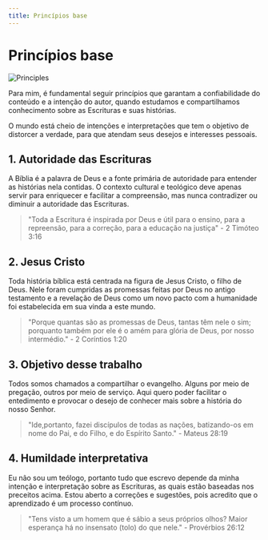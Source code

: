 ```yaml
---
title: Princípios base
---
```


# Princípios base

![Principles](/img/pages/principles.png)

Para mim, é fundamental seguir princípios que garantam a confiabilidade do conteúdo e a intenção do autor, quando estudamos e compartilhamos conhecimento sobre as Escrituras e suas histórias.

O mundo está cheio de intenções e interpretações que tem o objetivo de distorcer a verdade, para que atendam seus desejos e interesses pessoais.

## 1. Autoridade das Escrituras

A Bíblia é a palavra de Deus e a fonte primária de autoridade para entender as histórias nela contidas. O contexto cultural e teológico deve apenas servir para enriquecer e facilitar a compreensão, mas nunca contradizer ou diminuir a autoridade das Escrituras.

> "Toda a Escritura é inspirada por Deus e útil para o ensino, para a repreensão, para a correção, para a educação na justiça" - 2 Timóteo 3:16

## 2. Jesus Cristo

Toda história bíblica está centrada na figura de Jesus Cristo, o filho de Deus. Nele foram cumpridas as promessas feitas por Deus no antigo testamento e a revelação de Deus como um novo pacto com a humanidade foi estabelecida em sua vinda a este mundo.

> "Porque quantas são as promessas de Deus, tantas têm nele o sim; porquanto também por ele é o amém para glória de Deus, por nosso intermédio." - 2 Coríntios 1:20

## 3. Objetivo desse trabalho

Todos somos chamados a compartilhar o evangelho. Alguns por meio de pregação, outros por meio de serviço. Aqui quero poder facilitar o entedimento e provocar o desejo de conhecer mais sobre a história do nosso Senhor.

> "Ide,portanto, fazei discípulos de todas as nações, batizando-os em nome do Pai, e do Filho, e do Espírito Santo." - Mateus 28:19

## 4. Humildade interpretativa

Eu não sou um teólogo, portanto tudo que escrevo depende da minha intenção e interpretação sobre as Escrituras, as quais estão baseadas nos preceitos acima. Estou aberto a correções e sugestões, pois acredito que o aprendizado é um processo contínuo.

> "Tens visto a um homem que é sábio a seus próprios olhos? Maior esperança há no insensato (tolo) do que nele." - Provérbios 26:12
